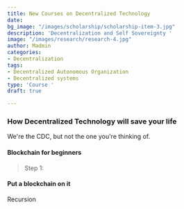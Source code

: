```yaml
---
title: New Courses on Decentralized Technology
date: 
bg_image: "/images/scholarship/scholarship-item-3.jpg"
description: 'Decentralization and Self Sovereignty '
image: "/images/research/research-4.jpg"
author: Madmin
categories:
- Decentralization
tags:
- Decentralized Autonomous Organization
- Decentralized systems
type: 'Course '
draft: true

---
```

### How Decentralized Technology will save your life

We're the CDC, but not the one you're thinking of.

#### Blockchain for beginners

> Step 1:

#### Put a blockchain on it

Recursion